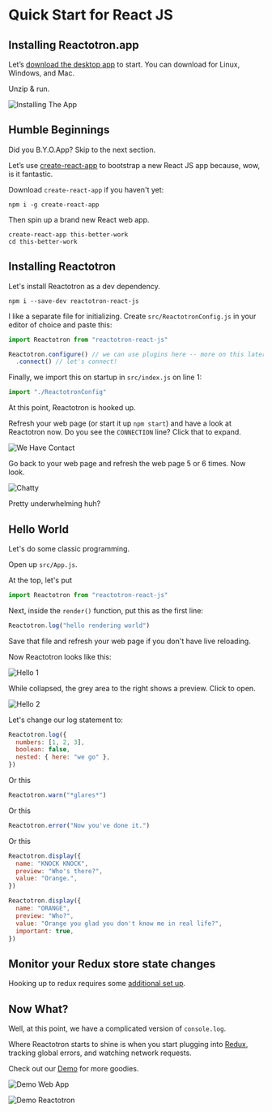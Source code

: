 # Quick Start for React JS

## Installing Reactotron.app

Let’s [download the desktop app](https://github.com/reactotron/reactotron/releases) to start. You can download for Linux, Windows, and Mac.

Unzip & run.

![Installing The App](./images/quick-start-react-js/installing.jpg)

## Humble Beginnings

Did you B.Y.O.App? Skip to the next section.

Let’s use [create-react-app](https://github.com/facebookincubator/create-react-app) to bootstrap a new React JS app because, wow, is it fantastic.

Download `create-react-app` if you haven't yet:

```
npm i -g create-react-app
```

Then spin up a brand new React web app.

```
create-react-app this-better-work
cd this-better-work
```

## Installing Reactotron

Let's install Reactotron as a dev dependency.

```
npm i --save-dev reactotron-react-js
```

I like a separate file for initializing. Create `src/ReactotronConfig.js` in your editor of choice and paste this:

```js
import Reactotron from "reactotron-react-js"

Reactotron.configure() // we can use plugins here -- more on this later
  .connect() // let's connect!
```

Finally, we import this on startup in `src/index.js` on line 1:

```js
import "./ReactotronConfig"
```

At this point, Reactotron is hooked up.

Refresh your web page (or start it up `npm start`) and have a look at Reactotron now. Do you see the `CONNECTION` line? Click that to expand.

![We Have Contact](./images/quick-start-react-js/first-connect.jpg)

Go back to your web page and refresh the web page 5 or 6 times. Now look.

![Chatty](./images/quick-start-react-js/spammy.jpg)

Pretty underwhelming huh?

## Hello World

Let's do some classic programming.

Open up `src/App.js`.

At the top, let's put

```js
import Reactotron from "reactotron-react-js"
```

Next, inside the `render()` function, put this as the first line:

```js
Reactotron.log("hello rendering world")
```

Save that file and refresh your web page if you don't have live reloading.

Now Reactotron looks like this:

![Hello 1](./images/quick-start-react-js/hello-1.jpg)

While collapsed, the grey area to the right shows a preview. Click to open.

![Hello 2](./images/quick-start-react-js/hello-2.jpg)

Let's change our log statement to:

```js
Reactotron.log({
  numbers: [1, 2, 3],
  boolean: false,
  nested: { here: "we go" },
})
```

Or this

```js
Reactotron.warn("*glares*")
```

Or this

```js
Reactotron.error("Now you've done it.")
```

Or this

```js
Reactotron.display({
  name: "KNOCK KNOCK",
  preview: "Who's there?",
  value: "Orange.",
})

Reactotron.display({
  name: "ORANGE",
  preview: "Who?",
  value: "Orange you glad you don't know me in real life?",
  important: true,
})
```

## Monitor your Redux store state changes

Hooking up to redux requires some [additional set up](https://github.com/infinitered/reactotron/blob/master/docs/plugin-redux.md).

## Now What?

Well, at this point, we have a complicated version of `console.log`.

Where Reactotron starts to shine is when you start plugging into [Redux](https://github.com/infinitered/reactotron/blob/master/docs/plugin-redux.md), tracking global errors, and watching network requests.

Check out our [Demo](../packages/demo-react-js) for more goodies.

![Demo Web App](./images/quick-start-react-js/react-demo-js.jpg)

![Demo Reactotron](./images/quick-start-react-js/react-demo-js-reactotron.jpg)
